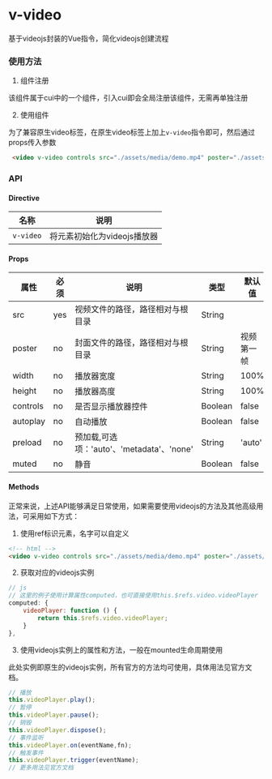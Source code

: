 # v-video
基于videojs封装的Vue指令，简化videojs创建流程

### 使用方法
1. 组件注册

该组件属于cui中的一个组件，引入cui即会全局注册该组件，无需再单独注册


2. 使用组件

为了兼容原生video标签，在原生video标签上加上`v-video`指令即可，然后通过props传入参数

```html
 <video v-video controls src="./assets/media/demo.mp4" poster="./assets/img/img1.jpg"></video>
```

### API

#### Directive

|名称|说明|
|---|---|
|`v-video`|将元素初始化为videojs播放器|

#### Props

|属性|必须|说明|类型|默认值|
|---|---|---|---|---|
|src|yes|视频文件的路径，路径相对与根目录|String||
|poster|no|封面文件的路径，路径相对与根目录|String|视频第一帧|
|width|no|播放器宽度|String|100%|
|height|no|播放器高度|String|100%|
|controls|no|是否显示播放器控件|Boolean|false|
|autoplay|no|自动播放|Boolean|false|
|preload|no|预加载,可选项：'auto'、'metadata'、'none'|String|'auto'|
|muted|no|静音|Boolean|false|

#### Methods

正常来说，上述API能够满足日常使用，如果需要使用videojs的方法及其他高级用法，可采用如下方式：
1. 使用ref标识元素，名字可以自定义

```html
<!-- html -->
<video v-video controls src="./assets/media/demo.mp4" poster="./assets/img/img1.jpg" ref="video"></video>
```
2. 获取对应的videojs实例

```js
// js
// 这里的例子使用计算属性computed，也可直接使用this.$refs.video.videoPlayer
computed: {
    videoPlayer: function () {
        return this.$refs.video.videoPlayer;
    }
},
```
3. 使用videojs实例上的属性和方法，一般在mounted生命周期使用

此处实例即原生的videojs实例，所有官方的方法均可使用，具体用法见官方文档。

```js
// 播放
this.videoPlayer.play();
// 暂停
this.videoPlayer.pause();
// 销毁
this.videoPlayer.dispose();
// 事件监听
this.videoPlayer.on(eventName,fn);
// 触发事件
this.videoPlayer.trigger(eventName);
// 更多用法见官方文档
```
